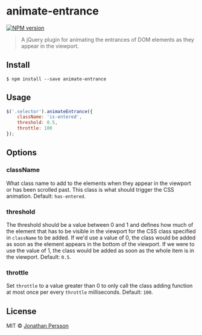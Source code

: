 # animate-entrance

[![NPM version][npm-image]][npm-url]

> A jQuery plugin for animating the entrances of DOM elements as they appear in the viewport.


## Install

```
$ npm install --save animate-entrance
```


## Usage

```js
$('.selector').animateEntrance({
    className: 'is-entered',
    threshold: 0.5,
    throttle: 100
});
```


## Options

### className
What class name to add to the elements when they appear in the viewport or has been scrolled past. This class is what should trigger the CSS animation. Default: `has-entered`.

### threshold
The threshold should be a value between 0 and 1 and defines how much of the element that has to be visible in the viewport for the CSS class specified in `className` to be added. If we'd use a value of 0, the class would be added as soon as the element appears in the bottom of the viewport. If we were to use the value of 1, the class would be added as soon as the whole item is in the viewport. Default: `0.5`.

### throttle
Set `throttle` to a value greater than 0 to only call the class adding function at most once per every `throttle` milliseconds. Default: `100`.


## License

MIT © [Jonathan Persson](https://github.com/jonathanp)

[npm-url]: https://npmjs.org/package/animate-entrance
[npm-image]: https://badge.fury.io/js/animate-entrance.svg